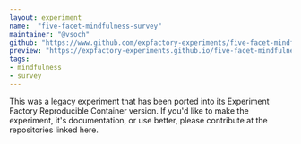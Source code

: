 ```yaml
---
layout: experiment
name:  "five-facet-mindfulness-survey"
maintainer: "@vsoch"
github: "https://www.github.com/expfactory-experiments/five-facet-mindfulness-survey"
preview: "https://expfactory-experiments.github.io/five-facet-mindfulness-survey"
tags:
- mindfulness
- survey
---
```


This was a legacy experiment that has been ported into its Experiment Factory Reproducible Container version. If you'd like to make the experiment, it's documentation, or use better, please contribute at the repositories linked here.
